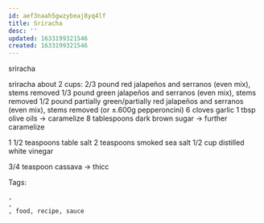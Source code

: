 ```yaml
---
id: aef3naah5gwzybeaj8yq4lf
title: Sriracha
desc: ''
updated: 1633199321546
created: 1633199321546
---
```


sriracha

sriracha
about 2 cups:
2/3 pound red jalapeños and serranos (even mix), stems removed
1/3 pound green jalapeños and serranos (even mix), stems removed
1/2 pound partially green/partially red jalapeños and serranos (even mix), stems removed
(or ±.600g pepperoncini)
6 cloves garlic
1 tbsp olive oils
-> caramelize
8 tablespoons dark brown sugar
-> further caramelize

1 1/2 teaspoons table salt
2 teaspoons smoked sea salt
1/2 cup distilled white vinegar

3/4 teaspoon cassava
-> thicc

Tags:
  
    , 
    , 
    , food, recipe, sauce
